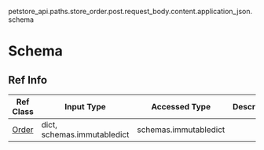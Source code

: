 petstore_api.paths.store_order.post.request_body.content.application_json.schema
# Schema

## Ref Info
Ref Class | Input Type | Accessed Type | Description
--------- | ---------- | ------------- | ------------
[Order](order.md) | dict, schemas.immutabledict | schemas.immutabledict |
